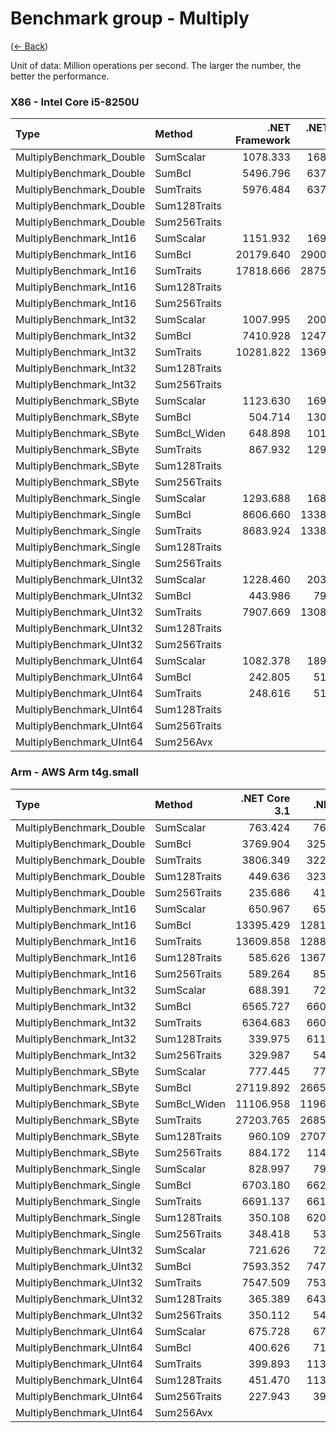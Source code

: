 ﻿# Benchmark group - Multiply
([← Back](Multiply.md))

Unit of data: Million operations per second. The larger the number, the better the performance.

### X86 - Intel Core i5-8250U
| Type                     | Method       | .NET Framework | .NET Core 2.1 | .NET Core 3.1 |  .NET 5.0 |  .NET 6.0 |  .NET 7.0 |
| :----------------------- | :----------- | -------------: | ------------: | ------------: | --------: | --------: | --------: |
| MultiplyBenchmark_Double | SumScalar    |       1078.333 |      1685.320 |      1686.605 |  1688.531 |  1686.273 |  1689.467 |
| MultiplyBenchmark_Double | SumBcl       |       5496.796 |      6375.782 |      6697.700 |  6709.435 |  6384.581 |  6683.997 |
| MultiplyBenchmark_Double | SumTraits    |       5976.484 |      6377.978 |      6434.893 |  6520.616 |  6088.732 |  6639.184 |
| MultiplyBenchmark_Double | Sum128Traits |                |               |      3372.079 |  3376.718 |  3376.243 |  3370.933 |
| MultiplyBenchmark_Double | Sum256Traits |                |               |      6658.956 |  6431.824 |  6414.044 |  6657.328 |
| MultiplyBenchmark_Int16  | SumScalar    |       1151.932 |      1696.188 |      1696.288 |  1696.311 |  1765.857 |  1794.280 |
| MultiplyBenchmark_Int16  | SumBcl       |      20179.640 |     29000.696 |     29043.061 | 28873.222 | 27398.869 | 29230.877 |
| MultiplyBenchmark_Int16  | SumTraits    |      17818.666 |     28750.917 |     28275.053 | 28439.527 | 25598.285 | 29251.442 |
| MultiplyBenchmark_Int16  | Sum128Traits |                |               |     20740.527 | 20816.183 | 19374.784 | 20615.516 |
| MultiplyBenchmark_Int16  | Sum256Traits |                |               |     26204.716 | 26333.176 | 28700.028 | 26367.850 |
| MultiplyBenchmark_Int32  | SumScalar    |       1007.995 |      2009.544 |      1844.415 |  1845.148 |  1841.810 |  2215.279 |
| MultiplyBenchmark_Int32  | SumBcl       |       7410.928 |     12478.401 |     13806.980 | 14075.634 | 14109.580 | 12734.256 |
| MultiplyBenchmark_Int32  | SumTraits    |      10281.822 |     13691.245 |     13323.108 | 13388.833 | 12934.094 | 12229.157 |
| MultiplyBenchmark_Int32  | Sum128Traits |                |               |      8006.751 |  9427.857 |  9488.132 |  9394.611 |
| MultiplyBenchmark_Int32  | Sum256Traits |                |               |     13038.919 | 11900.870 | 13337.571 | 12174.866 |
| MultiplyBenchmark_SByte  | SumScalar    |       1123.630 |      1696.184 |      1698.106 |  1696.548 |  1765.863 |  1861.121 |
| MultiplyBenchmark_SByte  | SumBcl       |        504.714 |      1305.068 |      1314.342 |  1800.039 |  1671.186 |  2018.456 |
| MultiplyBenchmark_SByte  | SumBcl_Widen |        648.898 |      1014.916 |      1010.340 |  1385.986 | 18458.271 | 26543.644 |
| MultiplyBenchmark_SByte  | SumTraits    |        867.932 |      1292.714 |     26274.061 | 25044.052 | 24981.260 | 26272.164 |
| MultiplyBenchmark_SByte  | Sum128Traits |                |               |     21075.164 | 21157.848 | 21086.235 | 21273.251 |
| MultiplyBenchmark_SByte  | Sum256Traits |                |               |     26188.394 | 25063.402 | 25069.936 | 26405.971 |
| MultiplyBenchmark_Single | SumScalar    |       1293.688 |      1687.790 |      1688.311 |  1690.624 |  1686.976 |  1690.186 |
| MultiplyBenchmark_Single | SumBcl       |       8606.660 |     13387.536 |      7644.792 | 13382.921 | 13416.503 | 13459.634 |
| MultiplyBenchmark_Single | SumTraits    |       8683.924 |     13389.862 |      7874.136 | 13355.481 | 13424.687 | 13451.617 |
| MultiplyBenchmark_Single | Sum128Traits |                |               |      5189.552 |  6724.612 |  6741.740 |  6733.767 |
| MultiplyBenchmark_Single | Sum256Traits |                |               |      9773.110 | 13409.237 | 13419.859 | 13210.186 |
| MultiplyBenchmark_UInt32 | SumScalar    |       1228.460 |      2030.551 |      1800.947 |  2018.039 |  2017.455 |  2205.257 |
| MultiplyBenchmark_UInt32 | SumBcl       |        443.986 |       795.421 |       755.735 |  1111.637 | 14261.002 | 14318.887 |
| MultiplyBenchmark_UInt32 | SumTraits    |       7907.669 |     13086.543 |     11503.740 | 14243.355 | 14269.037 | 13495.639 |
| MultiplyBenchmark_UInt32 | Sum128Traits |                |               |      8440.801 |  9868.703 |  9807.838 |  9386.747 |
| MultiplyBenchmark_UInt32 | Sum256Traits |                |               |     13322.977 | 14182.570 | 13345.427 | 13079.623 |
| MultiplyBenchmark_UInt64 | SumScalar    |       1082.378 |      1890.319 |      1883.817 |  1881.856 |  1880.042 |  1993.501 |
| MultiplyBenchmark_UInt64 | SumBcl       |        242.805 |       510.292 |       541.314 |   674.108 |   458.904 |  1118.978 |
| MultiplyBenchmark_UInt64 | SumTraits    |        248.616 |       519.729 |      3730.869 |  4037.718 |  4036.108 |  3714.492 |
| MultiplyBenchmark_UInt64 | Sum128Traits |                |               |      2575.394 |  2709.792 |  2706.554 |  2521.780 |
| MultiplyBenchmark_UInt64 | Sum256Traits |                |               |      3784.333 |  4070.240 |  4049.053 |  3753.445 |
| MultiplyBenchmark_UInt64 | Sum256Avx    |                |               |      3783.353 |  4068.084 |  4058.145 |  3738.428 |

### Arm - AWS Arm t4g.small
| Type                     | Method       | .NET Core 3.1 |  .NET 5.0 |  .NET 6.0 |  .NET 7.0 |
| :----------------------- | :----------- | ------------: | --------: | --------: | --------: |
| MultiplyBenchmark_Double | SumScalar    |       763.424 |   765.126 |   762.525 |  1100.924 |
| MultiplyBenchmark_Double | SumBcl       |      3769.904 |  3253.392 |  3201.917 |  3652.778 |
| MultiplyBenchmark_Double | SumTraits    |      3806.349 |  3227.962 |  3768.831 |  3653.950 |
| MultiplyBenchmark_Double | Sum128Traits |       449.636 |  3230.078 |  3203.410 |  3623.218 |
| MultiplyBenchmark_Double | Sum256Traits |       235.686 |   410.739 |   409.779 |   394.973 |
| MultiplyBenchmark_Int16  | SumScalar    |       650.967 |   650.659 |   646.584 |  1015.690 |
| MultiplyBenchmark_Int16  | SumBcl       |     13395.429 | 12814.704 | 13010.650 | 19214.383 |
| MultiplyBenchmark_Int16  | SumTraits    |     13609.858 | 12886.613 | 12983.912 | 19253.515 |
| MultiplyBenchmark_Int16  | Sum128Traits |       585.626 | 13678.358 | 12340.626 | 19176.694 |
| MultiplyBenchmark_Int16  | Sum256Traits |       589.264 |   851.857 |   845.898 |   591.788 |
| MultiplyBenchmark_Int32  | SumScalar    |       688.391 |   721.714 |   715.545 |  1419.733 |
| MultiplyBenchmark_Int32  | SumBcl       |      6565.727 |  6608.494 |  6037.449 |  8986.036 |
| MultiplyBenchmark_Int32  | SumTraits    |      6364.683 |  6607.748 |  6155.759 |  8978.525 |
| MultiplyBenchmark_Int32  | Sum128Traits |       339.975 |  6112.944 |  6567.627 |  8954.145 |
| MultiplyBenchmark_Int32  | Sum256Traits |       329.987 |   541.961 |   543.579 |   470.232 |
| MultiplyBenchmark_SByte  | SumScalar    |       777.445 |   777.156 |   776.886 |  1187.012 |
| MultiplyBenchmark_SByte  | SumBcl       |     27119.892 | 26651.910 | 26906.960 | 38043.797 |
| MultiplyBenchmark_SByte  | SumBcl_Widen |     11106.958 | 11962.671 | 12210.182 | 12057.679 |
| MultiplyBenchmark_SByte  | SumTraits    |     27203.765 | 26850.495 | 26791.171 | 37941.684 |
| MultiplyBenchmark_SByte  | Sum128Traits |       960.109 | 27075.211 | 26910.153 | 38049.350 |
| MultiplyBenchmark_SByte  | Sum256Traits |       884.172 |  1148.026 |  1142.988 |   670.033 |
| MultiplyBenchmark_Single | SumScalar    |       828.997 |   796.491 |   822.230 |  1240.081 |
| MultiplyBenchmark_Single | SumBcl       |      6703.180 |  6620.271 |  6141.246 |  8710.630 |
| MultiplyBenchmark_Single | SumTraits    |      6691.137 |  6618.630 |  6055.760 |  8734.266 |
| MultiplyBenchmark_Single | Sum128Traits |       350.108 |  6203.850 |  6140.715 |  8738.129 |
| MultiplyBenchmark_Single | Sum256Traits |       348.418 |   533.322 |   536.625 |   525.109 |
| MultiplyBenchmark_UInt32 | SumScalar    |       721.626 |   721.147 |   718.689 |  1416.517 |
| MultiplyBenchmark_UInt32 | SumBcl       |      7593.352 |  7472.558 |  6321.318 |  7003.693 |
| MultiplyBenchmark_UInt32 | SumTraits    |      7547.509 |  7537.725 |  6350.618 |  6978.629 |
| MultiplyBenchmark_UInt32 | Sum128Traits |       365.389 |  6438.068 |  7380.094 |  6992.844 |
| MultiplyBenchmark_UInt32 | Sum256Traits |       350.112 |   544.569 |   549.147 |   475.413 |
| MultiplyBenchmark_UInt64 | SumScalar    |       675.728 |   672.437 |   670.910 |  1104.627 |
| MultiplyBenchmark_UInt64 | SumBcl       |       400.626 |   712.119 |   985.607 |  1112.959 |
| MultiplyBenchmark_UInt64 | SumTraits    |       399.893 |  1134.591 |  1109.327 |  1112.067 |
| MultiplyBenchmark_UInt64 | Sum128Traits |       451.470 |  1134.643 |  1109.502 |  1113.227 |
| MultiplyBenchmark_UInt64 | Sum256Traits |       227.943 |   393.032 |   389.955 |   388.740 |
| MultiplyBenchmark_UInt64 | Sum256Avx    |               |           |           |           |

